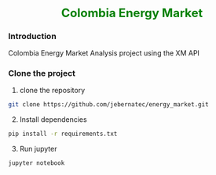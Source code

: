 <h1 align="center" style="font-size: 24px; color: green;">Colombia Energy Market</h1>

### Introduction

Colombia Energy Market Analysis project using the XM API

### Clone the project
1. clone the repository
``` Bash
git clone https://github.com/jebernatec/energy_market.git
```
2. Install dependencies
``` Bash
pip install -r requirements.txt
```
3. Run jupyter
``` Bash
jupyter notebook
```